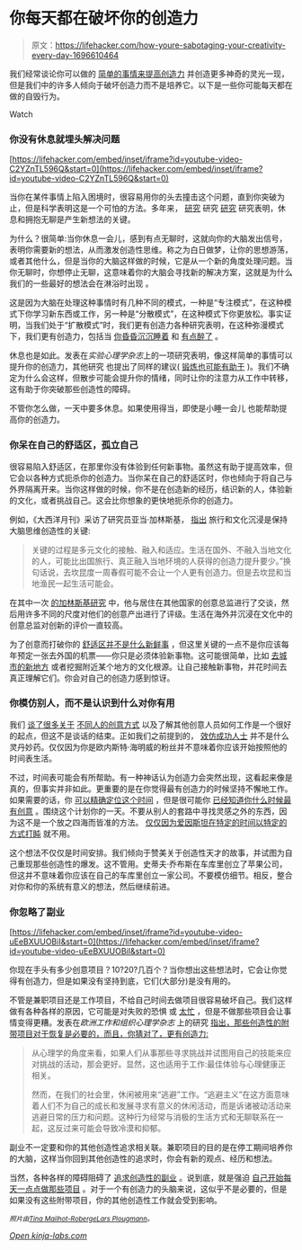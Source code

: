 # 你每天都在破坏你的创造力

> 原文：<https://lifehacker.com/how-youre-sabotaging-your-creativity-every-day-1696610464>

我们经常谈论你可以做的 [简单的事情来提高创造力](http://lifehacker.com/top-10-ways-to-get-your-creative-juices-flowing-5792708) 并创造更多神奇的灵光一现，但是我们中的许多人倾向于破坏创造力而不是培养它。以下是一些你可能每天都在做的自毁行为。

Watch

### 你没有休息就埋头解决问题

 [https://lifehacker.com/embed/inset/iframe?id=youtube-video-C2YZnTL596Q&start=0](https://lifehacker.com/embed/inset/iframe?id=youtube-video-C2YZnTL596Q&start=0) 

当你在某件事情上陷入困境时，很容易用你的头去撞击这个问题，直到你突破为止，但是科学表明这是一个可怕的方法。多年来， [研究](http://dx.doi.org/10.1016/j.cognition.2010.12.007) 研究 [研究](http://www.sciencedaily.com/releases/2013/01/130108201517.htm) 研究表明，休息和拥抱无聊是产生新想法的关键。

为什么？很简单:当你休息一会儿，感到有点无聊时，这就向你的大脑发出信号，表明你需要新的想法，从而激发创造性思维。称之为白日做梦，让你的思想游荡，或者其他什么，但是当你的大脑这样做的时候，它是从一个新的角度处理问题。当你无聊时，你想停止无聊，这意味着你的大脑会寻找新的解决方案，这就是为什么我们的一些最好的想法会在淋浴时出现 。

这是因为大脑在处理这种事情时有几种不同的模式，一种是“专注模式”，在这种模式下你学习新东西或工作，另一种是“分散模式”，在这种模式下你更放松。事实证明，当我们处于“扩散模式”时，我们更有创造力各种研究表明，在这种弥漫模式下，我们更有创造力，包括当 [你昏昏沉沉](http://www.tandfonline.com/doi/abs/10.1080/13546783.2011.625663)[睡着](http://www.nature.com/nature/journal/v427/n6972/full/427304a.html) 和 [有点醉了](http://www.sciencedirect.com/science/article/pii/S1053810012000037) 。

休息也是如此。发表在*实验心理学杂志*上的一项研究表明，像这样简单的事情可以提升你的创造力，其他研究 也提出了同样的建议( [锻炼也可能有助于](http://journal.frontiersin.org/article/10.3389/fnhum.2013.00824/abstract) )。我们不确定为什么会这样，但散步可能会提升你的情绪，同时让你的注意力从工作中转移，这有助于你突破那些创造性的障碍。

不管你怎么做，一天中要多休息。如果使用得当，即使是小睡一会儿 也能帮助提高你的创造力。

### 你呆在自己的舒适区，孤立自己

很容易陷入舒适区，在那里你没有体验到任何新事物。虽然这有助于提高效率，但它会以各种方式扼杀你的创造力。当你呆在自己的舒适区时，你也倾向于将自己与外界隔离开来。当你这样做的时候，你不是在创造新的经历，结识新的人，体验新的文化，或者挑战自己。这会比你想象的更快地扼杀你的创造力。

例如，《大西洋月刊》采访了研究员亚当·加林斯基， [指出](http://www.theatlantic.com/health/archive/2015/03/for-a-more-creative-brain-travel/388135/) 旅行和文化沉浸是保持大脑思维创造性的关键:

> 关键的过程是多元文化的接触、融入和适应。生活在国外、不融入当地文化的人，可能比出国旅行、真正融入当地环境的人获得的创造力提升要少。”换句话说，去坎昆度一周春假可能不会让一个人更有创造力。但是去坎昆和当地渔民一起生活可能会。

在其中一次 [的加林斯基研究](http://amj.aom.org/content/58/1/195.abstract) 中，他与居住在其他国家的创意总监进行了交谈，然后用许多不同的尺度对他们的创意产出进行了评级。生活在海外并沉浸在文化中的创意总监对创新的评价一直较高。

为了创意而打破你的 [舒适区并不是什么新鲜事](https://lifehacker.com/the-science-of-breaking-out-of-your-comfort-zone-and-w-656426705) ，但这里关键的一点不是你应该每年预定一张去外国的机票——你只是必须体验新事物。这可能很简单，比如 [去城市的新地方](http://lifehacker.com/find-a-different-route-to-work-to-exercise-your-brain-587260303) 或者挖掘附近某个地方的文化根源。让自己接触新事物，并花时间去真正理解它们。你会对自己的创造力感到惊讶。

### 你模仿别人，而不是认识到什么对你有用

我们 [谈了很多关于](http://lifehacker.com/tag/how-i-work) [不同人的创意方式](http://lifehacker.com/tag/tips-from-history) 以及了解其他创意人员如何工作是一个很好的起点，但这不是谈话的结束。正如我们之前提到的， [效仿成功人士](http://lifehacker.com/when-you-should-and-shouldnt-emulate-famous-creative-1565785132) 并不是什么灵丹妙药。仅仅因为你是欧内斯特·海明威的粉丝并不意味着你应该开始按照他的时间表生活。

不过，时间表可能会有所帮助。有一种神话认为创造力会突然出现，这看起来像是真的，但事实并非如此。更重要的是在你觉得最有创造力的时候坚持不懈地工作。如果需要的话，你 [可以精确定位这个时间](https://lifehacker.com/how-to-find-your-creative-sweet-spot-5885641) ，但是很可能你 [已经知道你什么时候最有创意](http://lifehacker.com/schedule-your-day-around-your-bodys-optimal-times-5947858) 。围绕这个计划你的一天。不要从别人的套路中寻找灵感之外的东西，因为这不是一个放之四海而皆准的方法。 [仅仅因为爱因斯坦在特定的时间以特定的方式打盹](http://lifehacker.com/time-your-power-nap-naturally-with-einstein-and-dalis-1476441918) 就不用。

这个想法不仅仅是时间安排。我们倾向于赞美关于创造性天才的故事，并试图为自己重现那些创造性的爆发。这不管用。史蒂夫·乔布斯在车库里创立了苹果公司，但这并不意味着你应该在自己的车库里创立一家公司。不要模仿细节。相反，整合对你和你的系统有意义的想法，然后继续前进。

### 你忽略了副业

 [https://lifehacker.com/embed/inset/iframe?id=youtube-video-uEeBXUUOBiI&start=0](https://lifehacker.com/embed/inset/iframe?id=youtube-video-uEeBXUUOBiI&start=0) 

你现在手头有多少创意项目？10?20?几百个？当你想出这些想法时，它会让你觉得有创造力，但是如果没有坚持到底，它们(大部分)是没有用的。

不管是兼职项目还是工作项目，不给自己时间去做项目很容易破坏自己。我们这样做有各种各样的原因，它可能是对失败的恐惧 或 [太忙](http://lifehacker.com/how-to-escape-the-cult-of-busy-5994072) ，但是不做那些项目会让事情变得更糟。发表在*欧洲工作和组织心理学杂志* 上的研究 [指出，那些创造性的附带项目对于恢复是必要的，而且，你猜对了，更有创造力:](http://www.researchgate.net/publication/233308106_After_work_is_done_Psychological_perspectives_on_recovery_from_work)

> 从心理学的角度来看，如果人们从事那些寻求挑战并试图用自己的技能来应对挑战的活动，那会更好。显然，这也适用于工作:最佳体验与心理健康正相关。
> 
> 然而，在我们的社会里，休闲被用来“逃避”工作。“逃避主义”在这方面意味着人们不为自己的成长和发展寻求有意义的休闲活动，而是诉诸被动活动来逃避日常的压力和问题。这种行为经常与消极的生活方式和无聊联系在一起，这反过来可能会导致冷漠和抑郁。

副业不一定要和你的其他创造性追求相关联。兼职项目的目的是在停工期间培养你的大脑，这样当你回到其他创造性的追求时，你会有新的观点、经历和想法。

当然，各种各样的障碍阻碍了 [追求创造性的副业](http://lifehacker.com/six-obstacles-that-hinder-your-creative-projects-1632053564) 。说到底，就是强迫 [自己开始](http://lifehacker.com/getting-started-is-everything-5892576)[每天一点点做那些项目](http://lifehacker.com/dedicate-15-minutes-a-day-to-diy-projects-5901003) 。对于一个有创造力的头脑来说，这似乎不是必要的，但是如果没有这些附带项目，你的其他创造性工作就会受到影响。

*<small>照片由</small>*[<small>*Tina Mailhot-Roberge*</small>](http://vervex.ca/)<small></small>*[<small>*Lars Plougmann*</small>](https://www.flickr.com/photos/criminalintent/5229017560/in/photolist-5qa1vH-8Y55Kb-8MTf7X-59FfjJ-pRsJ5e-iQbnJy-nDDqi3-gFnmsn-duRmSv-duWX6o-duWXpC-duRn4F-duWXh5-duWWXQ-duWX8w-jam7TY-gxmfw-8bqgiA-8bqgyh-8bmYQp)<small>*。*</small>*

*[Open *kinja-labs.com*](http://kinja-labs.com/related-widget/?posts=1632053564,1564363575,1688503554&title=Recommended%20stories)*